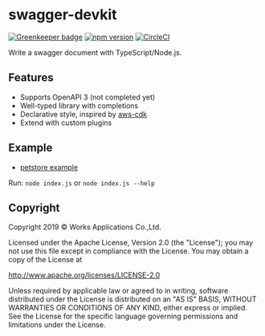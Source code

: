 # swagger-devkit

[![Greenkeeper badge](https://badges.greenkeeper.io/WorksApplications/swagger-devkit.svg)](https://greenkeeper.io/) [![npm version](https://badge.fury.io/js/swagger-devkit.svg)](https://badge.fury.io/js/swagger-devkit) [![CircleCI](https://circleci.com/gh/WorksApplications/swagger-devkit.svg?style=svg)](https://circleci.com/gh/WorksApplications/swagger-devkit)

Write a swagger document with TypeScript/Node.js.

## Features

- Supports OpenAPI 3 (not completed yet)
- Well-typed library with completions
- Declarative style, inspired by [aws-cdk](https://github.com/awslabs/aws-cdk)
- Extend with custom plugins

## Example

- [petstore example](https://github.com/WorksApplications/swagger-devkit/blob/master/example/index.js)

Run: `node index.js` or `node index.js --help`

## Copyright

Copyright 2019 &copy; Works Applications Co.,Ltd.

Licensed under the Apache License, Version 2.0 (the "License");
you may not use this file except in compliance with the License.
You may obtain a copy of the License at

http://www.apache.org/licenses/LICENSE-2.0

Unless required by applicable law or agreed to in writing, software
distributed under the License is distributed on an "AS IS" BASIS,
WITHOUT WARRANTIES OR CONDITIONS OF ANY KIND, either express or implied.
See the License for the specific language governing permissions and
limitations under the License.
